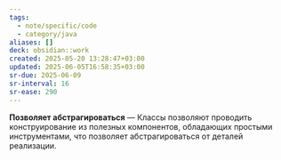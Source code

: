 ```yaml
---
tags:
  - note/specific/code
  - category/java
aliases: []
deck: obsidian::work
created: 2025-05-20 13:28:47+03:00
updated: 2025-06-05T16:58:35+03:00
sr-due: 2025-06-09
sr-interval: 16
sr-ease: 290
---
```


**Позволяет абстрагироваться**
—
Классы позволяют проводить конструирование из полезных компонентов, обладающих простыми инструментами, что позволяет абстрагироваться от деталей реализации.
